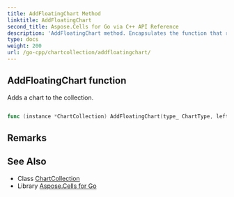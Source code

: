 ```yaml
---
title: AddFloatingChart Method 
linktitle: AddFloatingChart
second_title: Aspose.Cells for Go via C++ API Reference
description: 'AddFloatingChart method. Encapsulates the function that represents addfloatingchart in Go.'
type: docs
weight: 200
url: /go-cpp/chartcollection/addfloatingchart/
---
```


## AddFloatingChart function

Adds a chart to the collection.

```go

func (instance *ChartCollection) AddFloatingChart(type_ ChartType, left int32, top int32, width int32, height int32)  (int32,  error) 

```

## Remarks


## See Also

* Class [ChartCollection](../)
* Library [Aspose.Cells for Go](../../)
